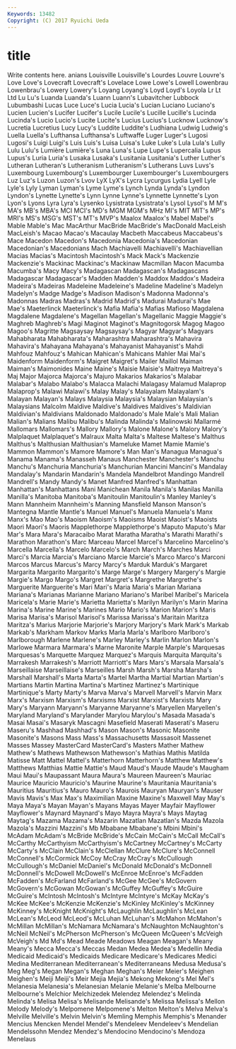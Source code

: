 ```yaml
---
Keywords: 13482 
Copyright: (C) 2017 Ryuichi Ueda
---
```


# title

Write contents here.
anians Louisville Louisville's Lourdes Louvre Louvre's Love
Love's Lovecraft Lovecraft's Lovelace Lowe Lowe's Lowell Lowenbrau Lowenbrau's Lowery
Lowery's Loyang Loyang's Loyd Loyd's Loyola Lr Lt Ltd Lu
Lu's Luanda Luanda's Luann Luann's Lubavitcher Lubbock Lubumbashi Lucas Luce
Luce's Lucia Lucia's Lucian Luciano Luciano's Lucien Lucien's Lucifer Lucifer's
Lucile Lucile's Lucille Lucille's Lucinda Lucinda's Lucio Lucio's Lucite Lucite's
Lucius Lucius's Lucknow Lucknow's Lucretia Lucretius Lucy Lucy's Luddite Luddite's
Ludhiana Ludwig Ludwig's Luella Luella's Lufthansa Lufthansa's Luftwaffe Luger Luger's
Lugosi Lugosi's Luigi Luigi's Luis Luis's Luisa Luisa's Luke Luke's
Lula Lula's Lully Lulu Lulu's Lumière Lumière's Luna Luna's Lupe
Lupe's Lupercalia Lupus Lupus's Luria Luria's Lusaka Lusaka's Lusitania Lusitania's
Luther Luther's Lutheran Lutheran's Lutheranism Lutheranism's Lutherans Luvs Luvs's Luxembourg
Luxembourg's Luxembourger Luxembourger's Luxembourgers Luz Luz's Luzon Luzon's Lvov LyX
LyX's Lycra Lycurgus Lydia Lyell Lyle Lyle's Lyly Lyman Lyman's
Lyme Lyme's Lynch Lynda Lynda's Lyndon Lyndon's Lynette Lynette's Lynn
Lynne Lynne's Lynnette Lynnette's Lyon Lyon's Lyons Lyra Lyra's Lysenko
Lysistrata Lysistrata's Lysol Lysol's M M's MA's MB's MBA's MCI
MCI's MD's MGM MGM's MHz MI's MIT MIT's MP's MRI's
MS's MSG's MST's MT's MVP's Maalox Maalox's Mabel Mabel's Mable
Mable's Mac MacArthur MacBride MacBride's MacDonald MacLeish MacLeish's Macao Macao's
Macaulay Macbeth Maccabeus Maccabeus's Mace Macedon Macedon's Macedonia Macedonia's Macedonian
Macedonian's Macedonians Mach Machiavelli Machiavelli's Machiavellian Macias Macias's Macintosh Macintosh's
Mack Mack's Mackenzie Mackenzie's Mackinac Mackinac's Mackinaw Macmillan Macon Macumba
Macumba's Macy Macy's Madagascan Madagascan's Madagascans Madagascar Madagascar's Madden Madden's
Maddox Maddox's Madeira Madeira's Madeiras Madeleine Madeleine's Madeline Madeline's Madelyn
Madelyn's Madge Madge's Madison Madison's Madonna Madonna's Madonnas Madras Madras's
Madrid Madrid's Madurai Madurai's Mae Mae's Maeterlinck Maeterlinck's Mafia Mafia's
Mafias Mafioso Magdalena Magdalene Magdalene's Magellan Magellan's Magellanic Maggie Maggie's
Maghreb Maghreb's Magi Maginot Maginot's Magnitogorsk Magog Magoo Magoo's Magritte
Magsaysay Magsaysay's Magyar Magyar's Magyars Mahabharata Mahabharata's Maharashtra Maharashtra's Mahavira
Mahavira's Mahayana Mahayana's Mahayanist Mahayanist's Mahdi Mahfouz Mahfouz's Mahican Mahican's
Mahicans Mahler Mai Mai's Maidenform Maidenform's Maigret Maigret's Mailer Maillol
Maiman Maiman's Maimonides Maine Maine's Maisie Maisie's Maitreya Maitreya's Maj
Major Majorca Majorca's Majuro Makarios Makarios's Malabar Malabar's Malabo Malabo's
Malacca Malachi Malagasy Malamud Malaprop Malaprop's Malawi Malawi's Malay Malay's
Malayalam Malayalam's Malayan Malayan's Malays Malaysia Malaysia's Malaysian Malaysian's Malaysians
Malcolm Maldive Maldive's Maldives Maldives's Maldivian Maldivian's Maldivians Maldonado Maldonado's
Male Male's Mali Malian Malian's Malians Malibu Malibu's Malinda Malinda's
Malinowski Mallarmé Mallomars Mallomars's Mallory Mallory's Malone Malone's Malory Malory's
Malplaquet Malplaquet's Malraux Malta Malta's Maltese Maltese's Malthus Malthus's Malthusian
Malthusian's Mameluke Mamet Mamie Mamie's Mammon Mammon's Mamore Mamore's Man
Man's Managua Managua's Manama Manama's Manasseh Manaus Manchester Manchester's Manchu
Manchu's Manchuria Manchuria's Manchurian Mancini Mancini's Mandalay Mandalay's Mandarin Mandarin's
Mandela Mandelbrot Mandingo Mandrell Mandrell's Mandy Mandy's Manet Manfred Manfred's
Manhattan Manhattan's Manhattans Mani Manichean Manila Manila's Manilas Manilla Manilla's
Manitoba Manitoba's Manitoulin Manitoulin's Manley Manley's Mann Mannheim Mannheim's Manning
Mansfield Manson Manson's Mantegna Mantle Mantle's Manuel Manuel's Manuela Manuela's
Manx Manx's Mao Mao's Maoism Maoism's Maoisms Maoist Maoist's Maoists
Maori Maori's Maoris Mapplethorpe Mapplethorpe's Maputo Maputo's Mar Mar's Mara
Mara's Maracaibo Marat Maratha Maratha's Marathi Marathi's Marathon Marathon's Marc
Marceau Marcel Marcel's Marcelino Marcelino's Marcella Marcella's Marcelo Marcelo's March
March's Marches Marci Marci's Marcia Marcia's Marciano Marcie Marcie's Marco
Marco's Marconi Marcos Marcus Marcus's Marcy Marcy's Marduk Marduk's Margaret
Margarita Margarito Margarito's Marge Marge's Margery Margery's Margie Margie's Margo
Margo's Margret Margret's Margrethe Margrethe's Marguerite Marguerite's Mari Mari's Maria
Maria's Marian Mariana Mariana's Marianas Marianne Mariano Mariano's Maribel Maribel's
Maricela Maricela's Marie Marie's Marietta Marietta's Marilyn Marilyn's Marin Marina
Marina's Marine Marine's Marines Mario Mario's Marion Marion's Maris Marisa
Marisa's Marisol Marisol's Marissa Marissa's Maritain Maritza Maritza's Marius Marjorie
Marjorie's Marjory Marjory's Mark Mark's Markab Markab's Markham Markov Marks
Marla Marla's Marlboro Marlboro's Marlborough Marlene Marlene's Marley Marley's Marlin
Marlon Marlon's Marlowe Marmara Marmara's Marne Maronite Marple Marple's Marquesas
Marquesas's Marquette Marquez Marquez's Marquis Marquita Marquita's Marrakesh Marrakesh's Marriott
Marriott's Mars Mars's Marsala Marsala's Marseillaise Marseillaise's Marseilles Marsh Marsh's
Marsha Marsha's Marshall Marshall's Marta Marta's Martel Martha Martial Martian
Martian's Martians Martin Martina Martina's Martinez Martinez's Martinique Martinique's Marty
Marty's Marva Marva's Marvell Marvell's Marvin Marx Marx's Marxism Marxism's
Marxisms Marxist Marxist's Marxists Mary Mary's Maryann Maryann's Maryanne Maryanne's
Maryellen Maryellen's Maryland Maryland's Marylander Marylou Marylou's Masada Masada's Masai
Masai's Masaryk Mascagni Masefield Maserati Maserati's Maseru Maseru's Mashhad Mashhad's
Mason Mason's Masonic Masonite Masonite's Masons Mass Mass's Massachusetts Massasoit
Massenet Masses Massey MasterCard MasterCard's Masters Mather Mathew Mathew's Mathews
Mathewson Mathewson's Mathias Mathis Matilda Matisse Matt Mattel Mattel's Matterhorn
Matterhorn's Matthew Matthew's Matthews Matthias Mattie Mattie's Maud Maud's Maude
Maude's Maugham Maui Maui's Maupassant Maura Maura's Maureen Maureen's Mauriac
Maurice Mauricio Mauricio's Maurine Maurine's Mauritania Mauritania's Mauritius Mauritius's Mauro
Mauro's Maurois Mauryan Mauryan's Mauser Mavis Mavis's Max Max's Maximilian
Maxine Maxine's Maxwell May May's Maya Maya's Mayan Mayan's Mayans
Mayas Mayer Mayfair Mayflower Mayflower's Maynard Maynard's Mayo Mayra Mayra's
Mays Maytag Maytag's Mazama Mazama's Mazarin Mazatlan Mazatlan's Mazda Mazola
Mazola's Mazzini Mazzini's Mb Mbabane Mbabane's Mbini Mbini's McAdam McAdam's
McBride McBride's McCain McCain's McCall McCall's McCarthy McCarthyism McCarthyism's McCartney
McCartney's McCarty McCarty's McClain McClain's McClellan McClure McClure's McConnell McConnell's
McCormick McCoy McCray McCray's McCullough McCullough's McDaniel McDaniel's McDonald McDonald's
McDonnell McDonnell's McDowell McDowell's McEnroe McEnroe's McFadden McFadden's McFarland McFarland's
McGee McGee's McGovern McGovern's McGowan McGowan's McGuffey McGuffey's McGuire McGuire's
McIntosh McIntosh's McIntyre McIntyre's McKay McKay's McKee McKee's McKenzie McKenzie's
McKinley McKinley's McKinney McKinney's McKnight McKnight's McLaughlin McLaughlin's McLean McLean's
McLeod McLeod's McLuhan McLuhan's McMahon McMahon's McMillan McMillan's McNamara McNamara's
McNaughton McNaughton's McNeil McNeil's McPherson McPherson's McQueen McQueen's McVeigh McVeigh's
Md Md's Mead Meade Meadows Meagan Meagan's Meany Meany's Mecca
Mecca's Meccas Medan Medea Medea's Medellin Media Medicaid Medicaid's Medicaids
Medicare Medicare's Medicares Medici Medina Mediterranean Mediterranean's Mediterraneans Medusa Medusa's
Meg Meg's Megan Megan's Meghan Meghan's Meier Meier's Meighen Meighen's
Meiji Meiji's Meir Mejia Mejia's Mekong Mekong's Mel Mel's Melanesia
Melanesia's Melanesian Melanie Melanie's Melba Melbourne Melbourne's Melchior Melchizedek Melendez
Melendez's Melinda Melinda's Melisa Melisa's Melisande Melisande's Melissa Melissa's Mellon
Melody Melody's Melpomene Melpomene's Melton Melton's Melva Melva's Melville Melville's
Melvin Melvin's Memling Memphis Memphis's Menander Mencius Mencken Mendel Mendel's
Mendeleev Mendeleev's Mendelian Mendelssohn Mendez Mendez's Mendocino Mendocino's Mendoza Menelaus
